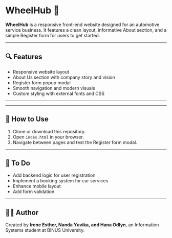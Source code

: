 # WheelHub 🚗

**WheelHub** is a responsive front-end website designed for an automotive service business. It features a clean layout, informative About section, and a simple Register form for users to get started.

---

## 🔍 Features

- Responsive website layout
- About Us section with company story and vision
- Register form popup modal
- Smooth navigation and modern visuals
- Custom styling with external fonts and CSS

---
---

## 🚀 How to Use

1. Clone or download this repository.
2. Open `index.html` in your browser.
3. Navigate between pages and test the Register form modal.

---

## 📌 To Do

- Add backend logic for user registration
- Implement a booking system for car services
- Enhance mobile layout
- Add form validation

---

## 👩‍💻 Author

Created by **Irene Esther, Nanda Yuvika, and Hana Odlyn**, an Information Systems student at BINUS University.
